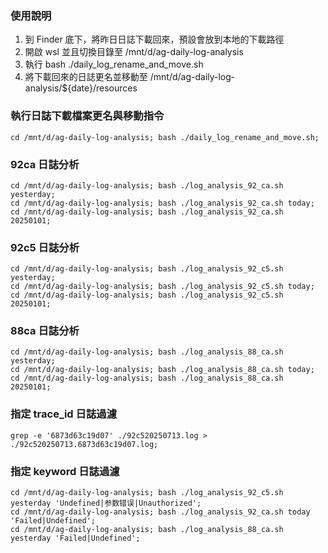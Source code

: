### 使用說明
1. 到 Finder 底下，將昨日日誌下載回來，預設會放到本地的下載路徑
2. 開啟 wsl 並且切換目錄至 /mnt/d/ag-daily-log-analysis
3. 執行 bash ./daily_log_rename_and_move.sh
4. 將下載回來的日誌更名並移動至 /mnt/d/ag-daily-log-analysis/${date}/resources

### 執行日誌下載檔案更名與移動指令
```
cd /mnt/d/ag-daily-log-analysis; bash ./daily_log_rename_and_move.sh;
```

### 92ca 日誌分析
```
cd /mnt/d/ag-daily-log-analysis; bash ./log_analysis_92_ca.sh yesterday;
cd /mnt/d/ag-daily-log-analysis; bash ./log_analysis_92_ca.sh today;
cd /mnt/d/ag-daily-log-analysis; bash ./log_analysis_92_ca.sh 20250101;
```

### 92c5 日誌分析
```
cd /mnt/d/ag-daily-log-analysis; bash ./log_analysis_92_c5.sh yesterday;
cd /mnt/d/ag-daily-log-analysis; bash ./log_analysis_92_c5.sh today;
cd /mnt/d/ag-daily-log-analysis; bash ./log_analysis_92_c5.sh 20250101;
```

### 88ca 日誌分析
```
cd /mnt/d/ag-daily-log-analysis; bash ./log_analysis_88_ca.sh yesterday;
cd /mnt/d/ag-daily-log-analysis; bash ./log_analysis_88_ca.sh today;
cd /mnt/d/ag-daily-log-analysis; bash ./log_analysis_88_ca.sh 20250101;
``` 

### 指定 trace_id 日誌過濾
```
grep -e '6873d63c19d07' ./92c520250713.log > ./92c520250713.6873d63c19d07.log;
```

### 指定 keyword 日誌過濾
```
cd /mnt/d/ag-daily-log-analysis; bash ./log_analysis_92_c5.sh yesterday 'Undefined|参数错误|Unauthorized';
cd /mnt/d/ag-daily-log-analysis; bash ./log_analysis_92_ca.sh today 'Failed|Undefined';
cd /mnt/d/ag-daily-log-analysis; bash ./log_analysis_88_ca.sh yesterday 'Failed|Undefined';
```